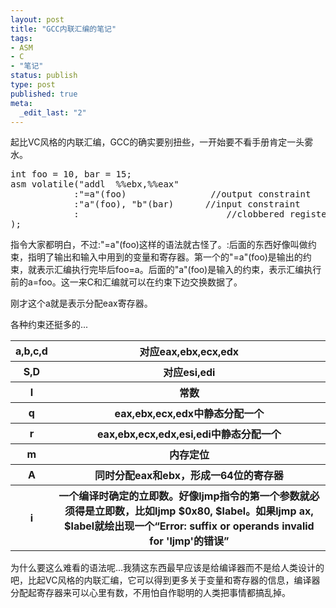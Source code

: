 ```yaml
---
layout: post
title: "GCC内联汇编的笔记"
tags: 
- ASM
- C
- "笔记"
status: publish
type: post
published: true
meta: 
  _edit_last: "2"
---
```


起比VC风格的内联汇编，GCC的确实要别扭些，一开始要不看手册肯定一头雾水。
<pre lang="c">int foo = 10, bar = 15;
asm volatile("addl  %%ebx,%%eax"
            :"=a"(foo)                //output constraint
            :"a"(foo), "b"(bar)      //input constraint
            :                            //clobbered registers(ignored)
);</pre>
指令大家都明白，不过:"=a"(foo)这样的语法就古怪了。:后面的东西好像叫做约束，指明了输出和输入中用到的变量和寄存器。第一个的"=a"(foo)是输出的约束，就表示汇编执行完毕后foo=a。后面的"a"(foo)是输入的约束，表示汇编执行前的a=foo。这一来C和汇编就可以在约束下边交换数据了。

刚才这个a就是表示分配eax寄存器。

各种约束还挺多的...
<table>
<tr>
<th>a,b,c,d</th>
<th>对应eax,ebx,ecx,edx</th>
</tr>
<tr>
<th>S,D</th>
<th>对应esi,edi</th>
</tr>
<tr>
<th>I</th>
<th>常数</th>
</tr>
<tr>
<th>q</th>
<th>eax,ebx,ecx,edx中静态分配一个</th>
</tr>
<tr>
<th>r</th>
<th>eax,ebx,ecx,edx,esi,edi中静态分配一个</th>
</tr>
<tr>
<th>m</th>
<th>内存定位</th>
</tr>
<tr>
<th>A</th>
<th>同时分配eax和ebx，形成一64位的寄存器</th>
</tr>
<tr>
<th>i</th>
<th>一个编译时确定的立即数。好像ljmp指令的第一个参数就必须得是立即数，比如ljmp $0x80, $label。如果ljmp ax, $label就绘出现一个“Error: suffix or operands invalid for 'ljmp'的错误”</th>
</tr>
</table>
为什么要这么难看的语法呢...我猜这东西最早应该是给编译器而不是给人类设计的吧，比起VC风格的内联汇编，它可以得到更多关于变量和寄存器的信息，编译器分配起寄存器来可以心里有数，不用怕自作聪明的人类把事情都搞乱掉。
